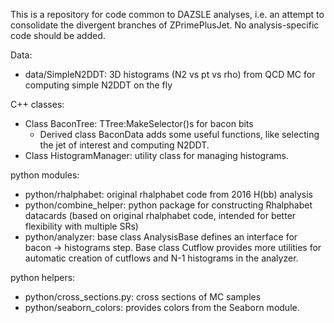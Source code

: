 This is a repository for code common to DAZSLE analyses, i.e. an attempt to consolidate the divergent branches of ZPrimePlusJet. No analysis-specific code should be added.

Data:
- data/SimpleN2DDT: 3D histograms (N2 vs pt vs rho) from QCD MC for computing simple N2DDT on the fly

C++ classes:
- Class BaconTree: TTree:MakeSelector()s for bacon bits
   - Derived class BaconData adds some useful functions, like selecting the jet of interest and computing N2DDT.
- Class HistogramManager: utility class for managing histograms.

python modules:
- python/rhalphabet: original rhalphabet code from 2016 H(bb) analysis
- python/combine_helper: python package for constructing Rhalphabet datacards (based on original rhalphabet code, intended for better flexibility with multiple SRs)
- python/analyzer: base class AnalysisBase defines an interface for bacon -> histograms step. Base class Cutflow provides more utilities for automatic creation of cutflows and N-1 histograms in the analyzer.

python helpers:
- python/cross_sections.py: cross sections of MC samples
- python/seaborn_colors: provides colors from the Seaborn module.